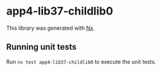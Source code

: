 # app4-lib37-childlib0

This library was generated with [Nx](https://nx.dev).

## Running unit tests

Run `nx test app4-lib37-childlib0` to execute the unit tests.
